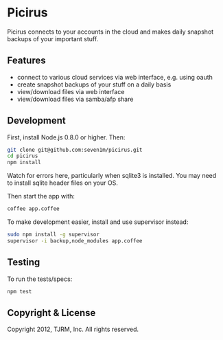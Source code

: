 # Picirus

Picirus connects to your accounts in the cloud and makes daily snapshot backups of your important stuff.

## Features

* connect to various cloud services via web interface, e.g. using oauth
* create snapshot backups of your stuff on a daily basis
* view/download files via web interface
* view/download files via samba/afp share

## Development

First, install Node.js 0.8.0 or higher. Then:

```bash
git clone git@github.com:seven1m/picirus.git
cd picirus
npm install
```

Watch for errors here, particularly when sqlite3 is installed. You may need to install sqlite header files on your OS.

Then start the app with:

```bash
coffee app.coffee
```

To make development easier, install and use supervisor instead:

```bash
sudo npm install -g supervisor
supervisor -i backup,node_modules app.coffee
```

## Testing

To run the tests/specs:

```bash
npm test
```

## Copyright & License

Copyright 2012, TJRM, Inc. All rights reserved.
